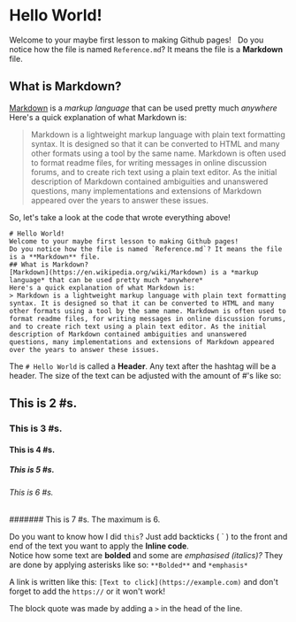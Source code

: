 # Hello World!
Welcome to your maybe first lesson to making Github pages!  
Do you notice how the file is named `Reference.md`? It means the file is a **Markdown** file.  
## What is Markdown?
[Markdown](https://en.wikipedia.org/wiki/Markdown) is a *markup language* that can be used pretty much *anywhere*  
Here's a quick explanation of what Markdown is:  
> Markdown is a lightweight markup language with plain text formatting syntax. It is designed so that it can be converted to HTML and many other formats using a tool by the same name. Markdown is often used to format readme files, for writing messages in online discussion forums, and to create rich text using a plain text editor. As the initial description of Markdown contained ambiguities and unanswered questions, many implementations and extensions of Markdown appeared over the years to answer these issues.  

So, let's take a look at the code that wrote everything above!

```
# Hello World!
Welcome to your maybe first lesson to making Github pages!  
Do you notice how the file is named `Reference.md`? It means the file is a **Markdown** file.  
## What is Markdown?
[Markdown](https://en.wikipedia.org/wiki/Markdown) is a *markup language* that can be used pretty much *anywhere*  
Here's a quick explanation of what Markdown is:  
> Markdown is a lightweight markup language with plain text formatting syntax. It is designed so that it can be converted to HTML and many other formats using a tool by the same name. Markdown is often used to format readme files, for writing messages in online discussion forums, and to create rich text using a plain text editor. As the initial description of Markdown contained ambiguities and unanswered questions, many implementations and extensions of Markdown appeared over the years to answer these issues.
```
The `# Hello World` is called a **Header**. Any text after the hashtag will be a header. The size of the text can be adjusted with the amount of #'s like so:
## This is 2 #s.
### This is 3 #s.
#### This is 4 #s.
##### This is 5 #s.
###### This is 6 #s.
####### This is 7 #s. The maximum is 6.

Do you want to know how I did `this`? Just add backticks ( \` ) to the front and end of the text you want to apply the **Inline code**.  
Notice how some text are **bolded** and some are *emphasised (italics)?* They are done by applying asterisks like so: `**Bolded**` and `*emphasis*`  

A link is written like this: `[Text to click](https://example.com)` and don't forget to add the `https://` or it won't work!  

The block quote was made by adding a `>` in the head of the line.
